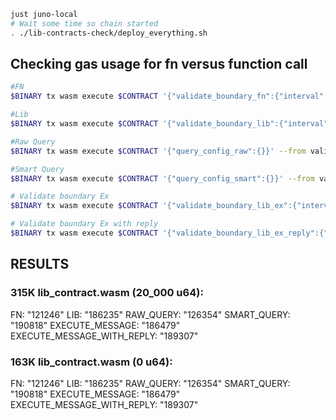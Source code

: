 ```bash
just juno-local
# Wait some time so chain started
. ./lib-contracts-check/deploy_everything.sh
```

## Checking gas usage for fn versus function call
```bash
#FN
$BINARY tx wasm execute $CONTRACT '{"validate_boundary_fn":{"interval": "Once"}}' --from validator $TXFLAG -y | grep gas_used

#Lib
$BINARY tx wasm execute $CONTRACT '{"validate_boundary_lib":{"interval": "Once"}}' --from validator $TXFLAG -y | grep gas_used

#Raw Query
$BINARY tx wasm execute $CONTRACT '{"query_config_raw":{}}' --from validator $TXFLAG -y | grep gas_used

#Smart Query
$BINARY tx wasm execute $CONTRACT '{"query_config_smart":{}}' --from validator $TXFLAG -y | grep gas_used

# Validate boundary Ex
$BINARY tx wasm execute $CONTRACT '{"validate_boundary_lib_ex":{"interval": "Once"}}' --from validator $TXFLAG -y | grep gas_used

# Validate boundary Ex with reply
$BINARY tx wasm execute $CONTRACT '{"validate_boundary_lib_ex_reply":{"interval": "Once"}}' --from validator $TXFLAG -y | grep gas_used
```

## RESULTS

### 315K lib_contract.wasm (20_000 u64):
FN: "121246"
LIB: "186235"
RAW_QUERY: "126354"
SMART_QUERY: "190818"
EXECUTE_MESSAGE: "186479"
EXECUTE_MESSAGE_WITH_REPLY: "189307"

### 163K lib_contract.wasm (0 u64):
FN: "121246"
LIB: "186235"
RAW_QUERY: "126354"
SMART_QUERY: "190818"
EXECUTE_MESSAGE: "186479"
EXECUTE_MESSAGE_WITH_REPLY: "189307"